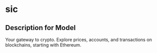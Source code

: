 # sic

## Description for Model

Your gateway to crypto. Explore prices, accounts, and transactions on blockchains, starting with Ethereum.

